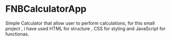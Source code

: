 # FNBCalculatorApp
Simple Calculator that allow user to perform calculations, for this small project , i have used HTML for structure , CSS for styling and JavaScript for functionas.
